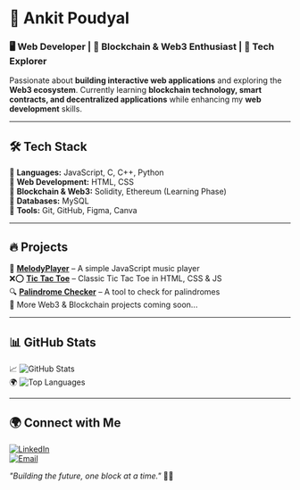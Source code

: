 # 🚀 Ankit Poudyal  

### 🖥️ Web Developer | 🔗 Blockchain & Web3 Enthusiast | 🚀 Tech Explorer  

Passionate about **building interactive web applications** and exploring the **Web3 ecosystem**. Currently learning **blockchain technology, smart contracts, and decentralized applications** while enhancing my **web development** skills.  

---

## 🛠 Tech Stack  

🔹 **Languages:** JavaScript, C, C++, Python  
🔹 **Web Development:** HTML, CSS  
🔹 **Blockchain & Web3:** Solidity, Ethereum (Learning Phase)  
🔹 **Databases:** MySQL  
🔹 **Tools:** Git, GitHub, Figma, Canva  

---

## 🔥 Projects  

🎵 **[MelodyPlayer](https://github.com/yourusername/MelodyPlayer)** – A simple JavaScript music player  
❌⭕ **[Tic Tac Toe](https://github.com/yourusername/TicTacToe-Game-JS)** – Classic Tic Tac Toe in HTML, CSS & JS  
🔍 **[Palindrome Checker](https://github.com/yourusername/palindrome-detector)** – A tool to check for palindromes  
🚀 More Web3 & Blockchain projects coming soon...  

---

## 📊 GitHub Stats  

📈 ![GitHub Stats](https://github-readme-stats.vercel.app/api?username=ANKIT-stack-glitch&show_icons=true&theme=default)  
🌍 ![Top Languages](https://github-readme-stats.vercel.app/api/top-langs/?username=ANKIT-stack-glitch&layout=compact&theme=default)  

---

## 🌍 Connect with Me  

[![LinkedIn](https://img.shields.io/badge/LinkedIn-%230077B5.svg?logo=linkedin&logoColor=white)](https://linkedin.com/in/ankitpoudyal)  
[![Email](https://img.shields.io/badge/Email-D14836?logo=gmail&logoColor=white)](mailto:poudyalankit25@gmail.com)  

_"Building the future, one block at a time."_ 🔗🚀  

